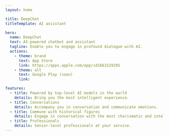 ```yaml
---
layout: home

title: DeepChat
titleTemplate: AI assistant

hero:
  name: DeepChat
  text: AI-powered chatbot and assistant
  tagline: Enable you to engage in profound dialogue with AI.
  actions:
    - theme: brand
      text: App Store
      link: https://apps.apple.com/app/id1661529295
    - theme: alt
      text: Google Play (soon)
      link: 

features:
  - title: Powered by top-level AI models in the world
    details: Bring you the most intelligent experience.
  - title: Conversations
    details: Accompany you in conversation and communicate emotions.
  - title: Commune with historical figures
    details: Engage in conversation with the most charismatic and intelligent historical figures.
  - title: Professionals
    details: Senior-level professionals at your service.
---
```

